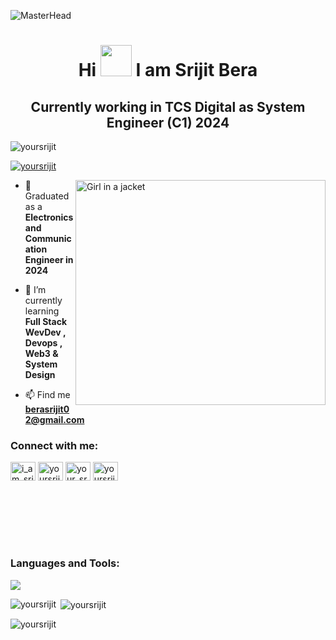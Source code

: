 
![MasterHead](https://media2.giphy.com/headers/GitHub/w8ZJLtJbmuph.gif)


<h1 align="center">Hi <img width="50" src="https://user-images.githubusercontent.com/62868878/222233583-8e691e5f-c334-4d2d-aaa8-a5bdd189e574.gif"> I am Srijit Bera</h1>
<h2 align="center">Currently working in TCS Digital as System Engineer (C1) 2024</h2>


<p align="left"> <img src="https://komarev.com/ghpvc/?username=yoursrijit&label=Profile%20views&color=0e75b6&style=flat" alt="yoursrijit" /> </p>

<p align="left"> <a href="https://github.com/ryo-ma/github-profile-trophy"><img src="https://github-profile-trophy.vercel.app/?username=yoursrijit" alt="yoursrijit" /></a> </p>



<img align="right" src="https://i.pinimg.com/564x/9d/4a/1d/9d4a1dad25a9d13451810d9cfd8acfee.jpg" alt="Girl in a jacket" width="400" height="360">



- 🔭 Graduated as a **Electronics and Communication Engineer in 2024**

- 🌱 I’m currently learning **Full Stack WevDev , Devops , Web3 & System Design**

- 📫 Find me **berasrijit02@gmail.com**


<h3 align="left">Connect with me:</h3>
<p align="left">
<a href="https://x.com/yoursrijit" target="blank"><img align="center" src="https://raw.githubusercontent.com/rahuldkjain/github-profile-readme-generator/master/src/images/icons/Social/twitter.svg" alt="i_am_srijit_" height="30" width="40" /></a>
<a href="https://linkedin.com/in/yoursrijit" target="blank"><img align="center" src="https://raw.githubusercontent.com/rahuldkjain/github-profile-readme-generator/master/src/images/icons/Social/linked-in-alt.svg" alt="yoursrijit" height="30" width="40" /></a>
<a href="https://www.instagram.com/make.me.dynamic/" target="blank"><img align="center" src="https://raw.githubusercontent.com/rahuldkjain/github-profile-readme-generator/master/src/images/icons/Social/instagram.svg" alt="your_srijit" height="30" width="40" /></a>
<a href="https://www.leetcode.com/yoursrijit" target="blank"><img align="center" src="https://raw.githubusercontent.com/rahuldkjain/github-profile-readme-generator/master/src/images/icons/Social/leet-code.svg" alt="yoursrijit" height="30" width="40" /></a>
</p>

<br/> <br/> <br/> <br/><br/>
<p>
<h3 align="left">Languages and Tools:</h3>
  <a href="https://skillicons.dev">
   <img src="https://skillicons.dev/icons?i=javascript,typescript,react,nodejs,express,mongodb,postgres,mysql,nextjs,docker,aws,cloudflare,redux,tailwind,java,firebase,git,github,prisma,postman,kubernet,drizzle"/>
  </a>
</p>

<p><img align="left" src="https://github-readme-stats.vercel.app/api/top-langs?username=yoursrijit&show_icons=true&locale=en&layout=compact&theme=highcontrast" alt="yoursrijit" /></p>

<p>&nbsp;<img align="center" src="https://github-readme-stats.vercel.app/api?username=yoursrijit&show_icons=true&locale=en&theme=highcontrast" alt="yoursrijit" /></p>
 
<p><img align="center" src="https://github-readme-streak-stats.herokuapp.com/?user=yoursrijit&" alt="yoursrijit" /></p>
